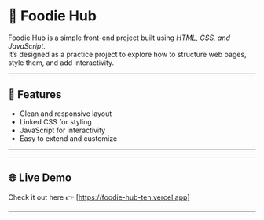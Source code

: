 # 🍔 Foodie Hub  

Foodie Hub is a simple front-end project built using *HTML, CSS, and JavaScript*.  
It’s designed as a practice project to explore how to structure web pages, style them, and add interactivity.  

---

## 🚀 Features
- Clean and responsive layout  
- Linked CSS for styling  
- JavaScript for interactivity  
- Easy to extend and customize  

---

---

## 🌐 Live Demo
Check it out here 👉 [https://foodie-hub-ten.vercel.app]


---
